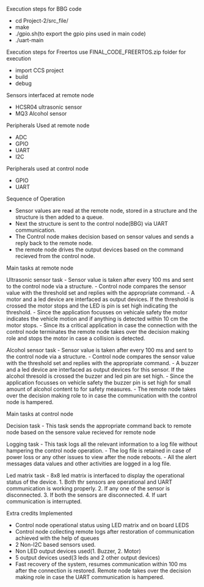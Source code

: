 Execution steps for BBG code
  - cd Project-2/src_file/
  - make
  - ./gpio.sh(to export the gpio pins used in main code)
  - ./uart-main

Execution steps for Freertos
use FINAL_CODE_FREERTOS.zip folder for execution
  - import CCS project
  - build
  - debug

Sensors interfaced at remote node
  - HCSR04 ultrasonic sensor
  - MQ3 Alcohol sensor

Peripherals Used at remote node
  - ADC 
  - GPIO
  - UART
  - I2C

Peripherals used at control node
  - GPIO
  - UART

Sequence of Operation
  - Sensor values are read at the remote node, stored in a structure and the structure is then added to a queue.
  - Next the structure is sent to the control node(BBG) via UART communication.
  - The Control node makes decision based on sensor values and sends a reply back to the remote node.
  - the remote node drives the output devices based on the command recieved from the control node.

Main tasks at remote node

  Ultrasonic sensor task 
    - Sensor value is taken after every 100 ms and sent to the control node via a structure.
    - Control node compares the sensor value with the threshold set and replies with the appropriate command.
    - A motor and a led device are interfaced as output devices. If the threshold is crossed the motor stops and the LED is pin is set high indicating the threshold.
    - Since the application focusses on vehicale safety the motor indicates the vehicle motion and if anything is detected within 10 cm the motor stops.
    - Since its a critical application in case the connection with the control node terminates the remote node takes over the decision making role and stops the motor in case a collision is detected.

  Alcohol sensor task
    - Sensor value is taken after every 100 ms and sent to the control node via a structure.
    - Control node compares the sensor value with the threshold set and replies with the appropriate command.
    - A buzzer and a led device are interfaced as  output devices for this sensor. If the alcohol thresold is crossed the buzzer and led pin are set high.
    - Since the application focusses on vehicle safety the buzzer pin is set high for small amount of alcohol content to for safety measures.
    - The remote node takes over the decision making role to in case the communication with the control node is hampered.

Main tasks at control node
    
  Decision task
    - This task sends the appropriate command back to remote node based on the sensore value recieved for remote node

  Logging task
    - This task logs all the relevant information to a log file without hampering the control node operation.
    - The log file is retained in case of power loss or any other issues to view after the node reboots.
    - All the alert messages data values and other activities are logged in a log file.

  Led matrix task
    - 8x8 led matrix is interfaced to display the operational status of the device.
        1. Both thr sensors are operational and UART communication is working properly.
        2. If any one of the sensor is disconnected.
        3. If both the sensors are disconnected. 
        4. If uart communication is interrupted.

Extra credits Implemented
  - Control node operational status using LED matrix and on board LEDS
  - Control node collecting remote logs after restoration of communication achieved with the help of queues
  - 2 Non-I2C based sensors used.
  - Non LED output devices used(1. Buzzer, 2. Motor)
  - 5 output devices used(3 leds and 2 other output devices)
  - Fast recovery of the system, resumes communication within 100 ms after the connection is restored. Remote node takes over the decision making role in case the UART communication is hampered.

